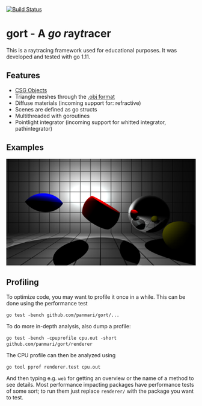[![Build Status](https://travis-ci.com/panmari/gort.svg?branch=master)](https://travis-ci.com/panmari/gort)

# gort - A *go* *r*ay*t*racer

This is a raytracing framework used for educational purposes. It was developed and tested with go 1.11.

## Features

* [CSG Objects](http://en.wikipedia.org/wiki/Constructive_solid_geometry)
* Triangle meshes through the [.obj format](http://en.wikipedia.org/wiki/Wavefront_OBJ)
* Diffuse materials (incoming support for: refractive)
* Scenes are defined as go structs
* Multithreaded with goroutines
* Pointlight integrator (incoming support for whitted integrator, pathintegrator)

## Examples

![CSG example scene](/output/test_scene_csg.png)

## Profiling

To optimize code, you may want to profile it once in a while. This can be done using the performance test

    go test -bench github.com/panmari/gort/...
 
To do more in-depth analysis, also dump a profile:

    go test -bench -cpuprofile cpu.out -short github.com/panmari/gort/renderer
    
The CPU profile can then be analyzed using

    go tool pprof renderer.test cpu.out
    
And then typing e.g. `web` for getting an overview or the name of a method to see details. Most performance impacting
packages have performance tests of some sort; to run them just replace `renderer/` with the package you want to test. 
